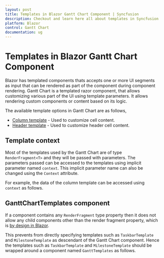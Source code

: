 ```yaml
---
layout: post
title: Templates in Blazor Gantt Chart Component | Syncfusion
description: Checkout and learn here all about templates in Syncfusion Blazor Gantt Chart component and much more details.
platform: Blazor
control: Gantt Chart
documentation: ug
---
```


# Templates in Blazor Gantt Chart Component

Blazor has templated components thats accepts one or more UI segments as input that can be rendered as part of the component during component rendering. Gantt Chart is a templated razor component, that allows customizing various part of the UI using template parameters. It allows rendering custom components or content based on its logic.

The available template options in Gantt Chart are as follows,
* [Column template](https://blazor.syncfusion.com/documentation/gantt-chart/columns#header-template) - Used to customize cell content.
* [Header template](https://blazor.syncfusion.com/documentation/gantt-chart/column-template) - Used to customize header cell content.

## Template context

Most of the templates used by the Gantt Chart are of type `RenderFragment<T>` and they will be passed with parameters. The parameters passed can be accessed to the templates using implicit parameter named `context`. This implicit parameter name can also be changed using the `Context` attribute.

For example, the data of the column template can be accessed using `context` as follows.


## GanttChartTemplates component

If a component contains any `RenderFragment` type property then it does not allow any child components other than the render fragment property, which is [by design in Blazor](https://github.com/dotnet/aspnetcore/issues/10836).

This prevents from directly specifying templates such as `TaskbarTemplate` and `MilestoneTemplate` as descendant of the Gantt Chart component. Hence the templates such as `TaskbarTemplate` and `MilestoneTemplate` should be wrapped around a component named `GanttTemplates` as follows.


